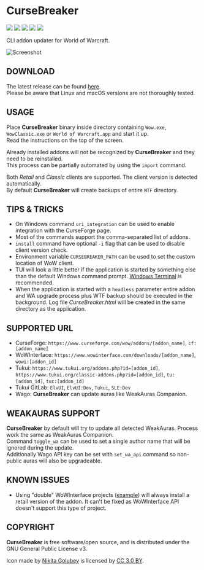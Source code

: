 # CurseBreaker

[<img src="https://img.shields.io/github/release/AcidWeb/CurseBreaker">](https://github.com/AcidWeb/CurseBreaker/releases/latest) [<img src="https://img.shields.io/github/downloads/AcidWeb/CurseBreaker/latest/total">](https://github.com/AcidWeb/CurseBreaker/releases/latest) [<img src="https://img.shields.io/github/downloads/AcidWeb/CurseBreaker/total">](https://github.com/AcidWeb/CurseBreaker/releases/latest) [<img src="https://img.shields.io/github/workflow/status/AcidWeb/CurseBreaker/Binary%20builder">](https://github.com/AcidWeb/CurseBreaker/actions) [<img src="https://img.shields.io/discord/362155557488164874?logo=discord">](https://discord.gg/G2SXFGb)

CLI addon updater for World of Warcraft.

![Screenshot](https://i.imgur.com/wAea6r8.png)

## DOWNLOAD
The latest release can be found [here](https://github.com/AcidWeb/CurseBreaker/releases/latest).\
Please be aware that Linux and macOS versions are not thoroughly tested.

## USAGE
Place **CurseBreaker** binary inside directory containing `Wow.exe`, `WowClassic.exe` or `World of Warcraft.app` and start it up.\
Read the instructions on the top of the screen.

Already installed addons will not be recognized by **CurseBreaker** and they need to be reinstalled.\
This process can be partially automated by using the `import` command.

Both _Retail_ and _Classic_ clients are supported. The client version is detected automatically.\
By default **CurseBreaker** will create backups of entire `WTF` directory.

## TIPS & TRICKS
- On Windows command `uri_integration` can be used to enable integration with the CurseForge page.
- Most of the commands support the comma-separated list of addons.
- `install` command have optional `-i` flag that can be used to disable client version check.
- Environment variable `CURSEBREAKER_PATH` can be used to set the custom location of WoW client.
- TUI will look a little better if the application is started by something else than the default Windows command prompt. [Windows Terminal](https://github.com/microsoft/terminal) is recommended.
- When the application is started with a `headless` parameter entire addon and WA upgrade process plus WTF backup should be executed in the background. Log file _CurseBreaker.html_ will be created in the same directory as the application.

## SUPPORTED URL
- CurseForge: `https://www.curseforge.com/wow/addons/[addon_name]`, `cf:[addon_name]`
- WoWInterface: `https://www.wowinterface.com/downloads/[addon_name]`, `wowi:[addon_id]`
- Tukui: `https://www.tukui.org/addons.php?id=[addon_id]`, `https://www.tukui.org/classic-addons.php?id=[addon_id]`, `tu:[addon_id]`, `tuc:[addon_id]`
- Tukui GitLab: `ElvUI`, `ElvUI:Dev`, `Tukui`, `SLE:Dev`
- Wago: **CurseBreaker** can update auras like WeakAuras Companion.

## WEAKAURAS SUPPORT
**CurseBreaker** by default will try to update all detected WeakAuras. Process work the same as WeakAuras Companion.\
Command `toggle_wa` can be used to set a single author name that will be ignored during the update.\
Additionally Wago API key can be set with `set_wa_api` command so non-public auras will also be upgradeable.

## KNOWN ISSUES
- Using "double" WoWInterface projects ([example](https://www.wowinterface.com/downloads/info5086-BigWigsBossmods)) will always install a retail version of the addon. It can't be fixed as WoWInterface API doesn't support this type of project.

## COPYRIGHT
**CurseBreaker** is free software/open source, and is distributed under the GNU General Public License v3.

Icon made by [Nikita Golubev](https://www.flaticon.com/authors/nikita-golubev) is licensed by [CC 3.0 BY](http://creativecommons.org/licenses/by/3.0/).
